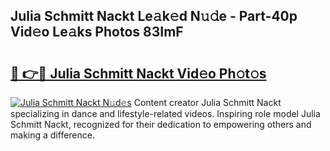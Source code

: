 ## Julia Schmitt Nackt Le𝚊k𝚎d N𝚞𝚍e - Part-40p Vid𝚎o Le𝚊ks Photos 83ImF

# <h2><a href="http://fb066c3.evod.top/?m=Julia+Schmitt+Nackt">🔗 👉🔴 Julia Schmitt Nackt Vid𝚎o Ph𝚘t𝚘s</a></h2>

[![Julia Schmitt Nackt N𝚞d𝚎s](https://i.imgur.com/8V9OHl7.gif)](http://fb066c3.evod.top/?m=Julia+Schmitt+Nackt)
Content creator Julia Schmitt Nackt specializing in dance and lifestyle-related videos. Inspiring role model Julia Schmitt Nackt, recognized for their dedication to empowering others and making a difference. 
